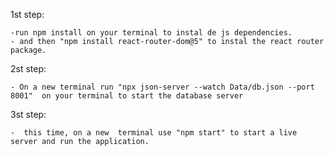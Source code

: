 1st step:

    -run npm install on your terminal to instal de js dependencies.
    - and then "npm install react-router-dom@5" to instal the react router package.

2st step:

    - On a new terminal run "npx json-server --watch Data/db.json --port 8001"  on your terminal to start the database server

3st step:

    -  this time, on a new  terminal use "npm start" to start a live server and run the application.
